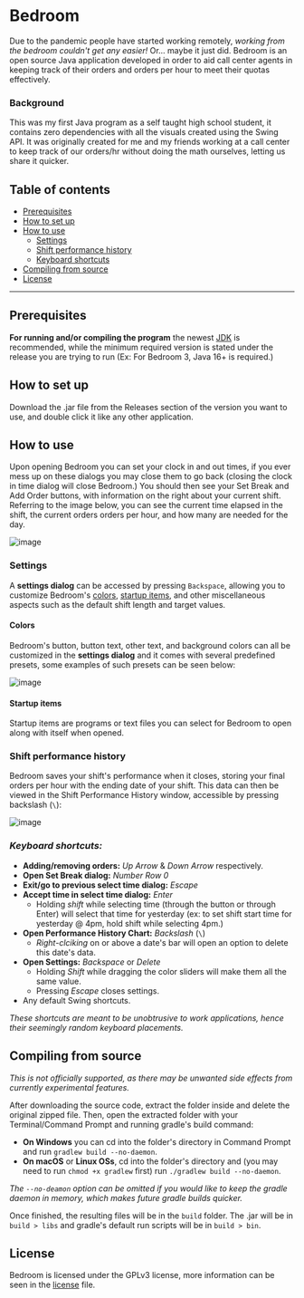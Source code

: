 # Bedroom
Due to the pandemic people have started working remotely, _working from the bedroom couldn't get any easier!_
Or... maybe it just did. Bedroom is an open source Java application developed in order to aid call center 
agents in keeping track of their orders and orders per hour to meet their quotas effectively.

### Background
This was my first Java program as a self taught high school student, it contains zero dependencies with all 
the visuals created using the Swing API. It was originally created for me and my friends working at a call 
center to keep track of our orders/hr without doing the math ourselves, letting us share it quicker.

## Table of contents
* [Prerequisites](https://github.com/soggy-sandwich/bedroom#prerequisites)
* [How to set up](https://github.com/soggy-sandwich/bedroom#how-to-set-up)
* [How to use](https://github.com/soggy-sandwich/bedroom#how-to-use)
   * [Settings](https://github.com/soggy-sandwich/bedroom#settings)
   * [Shift performance history](https://github.com/soggy-sandwich/bedroom#shift-performance-history)
   * [Keyboard shortcuts](https://github.com/soggy-sandwich/bedroom#keyboard-shortcuts)
* [Compiling from source](https://github.com/soggy-sandwich/bedroom#compiling-from-source)
* [License](https://github.com/soggy-sandwich/bedroom#license)

---

## Prerequisites
**For running and/or compiling the program** the newest [JDK](https://www.adoptium.net) is recommended, while 
the minimum required version is stated under the release you are trying to run (Ex: For Bedroom 3, Java 16+ is 
required.)

## How to set up
Download the .jar file from the Releases section of the version you want to use, and double click it like any 
other application.

## How to use
Upon opening Bedroom you can set your clock in and out times, if you ever mess up on these dialogs you may 
close them to go back (closing the clock in time dialog will close Bedroom.) You should then see your Set 
Break and Add Order buttons, with information on the right about your current shift. Referring to the image 
below, you can see the current time elapsed in the shift, the current orders orders per hour, and how many 
are needed for the day.

![image](https://user-images.githubusercontent.com/76508651/139172535-f767f0d3-d79a-4a1d-814f-54b7acb14dae.png)

### Settings
A **settings dialog** can be accessed by pressing ```Backspace```, allowing you to customize Bedroom's
[colors](https://github.com/soggy-sandwich/bedroom#colors), 
[startup items](https://github.com/soggy-sandwich/bedroom#startup-items), and other miscellaneous aspects
such as the default shift length and target values.

#### Colors
Bedroom's button, button text, other text, and background colors can all be customized in the **settings
dialog** and it comes with several predefined presets, some examples of such presets can be seen below:

![image](https://user-images.githubusercontent.com/76508651/139310337-96c5fd03-7c6c-4b70-87dd-ce64314ea56c.png)

#### Startup items
Startup items are programs or text files you can select for Bedroom to open along with itself when opened.

### Shift performance history
Bedroom saves your shift's performance when it closes, storing your final orders per hour with the ending 
date of your shift. This data can then be viewed in the Shift Performance History window, accessible by
pressing backslash (```\```):

![image](https://user-images.githubusercontent.com/76508651/139307751-f6280e10-82fd-470c-aacb-6d03da764413.png)

### _Keyboard shortcuts:_
* **Adding/removing orders:** _Up Arrow_ & _Down Arrow_ respectively.
* **Open Set Break dialog:** _Number Row 0_
* **Exit/go to previous select time dialog:** _Escape_
* **Accept time in select time dialog:** _Enter_
   * Holding _shift_ while selecting time (through the button or through Enter) will select that time for yesterday (ex: to set shift start time for yesterday @ 4pm, hold shift while selecting 4pm.) 
* **Open Performance History Chart:** _Backslash_ (```\```)
   * _Right-clciking_ on or above a date's bar will open an option to delete this date's data.
* **Open Settings:** _Backspace_ or _Delete_
   * Holding _Shift_ while dragging the color sliders will make them all the same value.
   * Pressing _Escape_ closes settings.
* Any default Swing shortcuts.

_These shortcuts are meant to be unobtrusive to work applications,
hence their seemingly random keyboard placements._

## Compiling from source
_This is not officially supported, as there may be unwanted side effects from currently experimental features._

After downloading the source code, extract the folder inside and delete the original zipped file. Then, open the 
extracted folder with your Terminal/Command Prompt and running gradle's build command:

* **On Windows** you can cd into the folder's directory in Command Prompt and run ```gradlew build --no-daemon```.
* **On macOS** or **Linux OSs**, cd into the folder's directory and (you may need to run ```chmod +x gradlew``` first) run ```./gradlew build --no-daemon```. 

_The ```--no-deamon``` option can be omitted if you would like to keep the gradle daemon in memory, which makes future gradle builds quicker._

Once finished, the resulting files will be in the ```build``` folder. The .jar will be in ```build > libs``` and 
gradle's default run scripts will be in ```build > bin```.

## License
Bedroom is licensed under the GPLv3 license, more information can be seen in the 
[license](https://www.github.com/soggy-sandwich/bedroom/blob/master/LICENSE) file.
